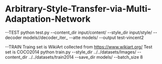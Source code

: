 # Arbitrary-Style-Transfer-via-Multi-Adaptation-Network

--TEST
python test.py  --content_dir input/content/ --style_dir input/style/   --decoder models//decoder_iter_  --atte models/   --output test-vincent2

--TRAIN
Traing set is WikiArt collected from https://www.wikiart.org/
Test set is COCO2014
python train.py --style_dir ../../datasets/Images/ --content_dir ../../datasets/train2014 --save_dir models/ --batch_size 8
